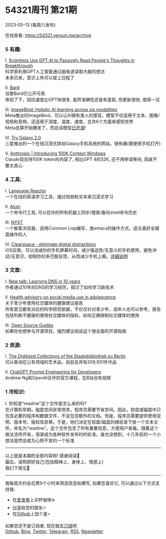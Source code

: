 # 54321周刊 第21期
2023-05-13 (每周六发布)

在线查看: https://54321.versun.me/archive

### 5 有趣:
I. [Scientists Use GPT AI to Passively Read People's Thoughts in Breakthrough](https://www.vice.com/en/article/4a3w3g/scientists-use-gpt-ai-to-passively-read-peoples-thoughts-in-breakthrough)\
	科学家利用GPT人工智能通过脑电波读取大脑的想法\
	未来已来，意识上传可以提上日程了

II. [Bard](https://bard.google.com/?hl=en)\
	谷歌Bard已公开可用\
	体验了下，回应速度比GPT快很多, 虽然准确性还是有差距, 但更新很快, 值得一试

III. [ImageBind: Holistic AI learning across six modalities](https://ai.facebook.com/blog/imagebind-six-modalities-binding-ai/)\
	Meta推出的ImageBind，可以让AI拥有类人的感官，模型不仅适用于文本、图像/视频和音频，还适用于深度、温度、速度，总共6个方面来感知世界\
	Meta总算开始爆发了，而且该模型[已开源](https://github.com/facebookresearch/ImageBind)!

IV. [Try Galaxy 2.0](https://trygalaxy.com/)\
	三星推出的一个在线沉浸式体验Galaxy手机系统的网站，很有趣(需使用手机打开)

V. [Anthropic | Introducing 100K Context Windows](https://www.anthropic.com/index/100k-context-windows)\
	Claude现支持100K token的内容了, 相比GPT 4的32K, 还不用申请等待, 简直不要太良心.

### 4 工具:
I. [Language Reactor](https://www.languagereactor.com/)\
	一个在线的英语学习工具，通过视频和文本来沉浸式学习

II. [Atuin](https://atuin.sh/)\
	一个命令行工具, 可以在你的所有机器上同步/搜索/备份shell命令历史

III. [NYXT](https://nyxt.atlas.engineer/)\
	一个极客浏览器，适用Common Lisp编写，类emacs的操作方式，适合喜好全键盘操作的人

IV. [Clearspace - eliminate digital distractions](https://www.getclearspace.com/)\
	iOS应用，可以消减你的手机屏幕时间，减少强迫性/无意义的手机使用，避免冲动/无意识，抑制你的多巴胺反馈，从而减少手机上瘾。[详细说明](https://news.ycombinator.com/item?id=35888644)

### 3 文章:
I. [New talk: Learning DNS in 10 years](https://jvns.ca/blog/2023/05/08/new-talk-learning-dns-in-10-years/)\
	作者通过10年的DNS的学习经历，探讨了如何学习新技术

II. [Health advisory on social media use in adolescence](https://www.apa.org/topics/social-media-internet/health-advisory-adolescent-social-media-use)\
	关于青少年使用社交媒体的健康建议报告\
	所有意见都有对应的科学研究依据，不仅仅针对青少年，成年人也可以参考，报告包括判断不健康的使用社交媒体的指标、如何正确限制社交媒体的使用	

III. [Open Source Guides](https://opensource.guide/)\
	如果你也想参与开源项目，强烈建议阅读这个很全面的开源指南

### 2 资源:
I. [The Digitized Collections of the Staatsbibliothek zu Berlin](https://digital.staatsbibliothek-berlin.de/)\
	可以查询在公有领域的艺术品，目前总共有209,931件作品

II. [ChatGPT Prompt Engineering for Developers](https://www.deeplearning.ai/short-courses/chatgpt-prompt-engineering-for-developers/)\
	Andrew Ng和OpenAI合作的官方课程，在B站也有视频

### 1 冷知识:
I. 你知道“readme”这个文件是怎么来的吗?\
	在计算机早期，磁盘空间非常昂贵，程序员需要节省空间。因此，软盘或磁盘中只包含必要的程序和数据文件，不会包含额外的文档。但是，程序员需要提供使用说明、版本号、版权信息等。于是，他们决定在软盘/磁盘的根目录下放一个文本文件，命名为“readme”。这个文件包含了所有重要信息，方便用户查看。随着这个做法流传开来，渐渐成为各种软件发布时的标准。谁也没想到，十几年前的一个小想法竟然会成为心照不宣的一个标准

---
以上就是本期的全部内容啦! 感谢阅读🥰\
最后，请照顾好自己(包括精神上、身体上、情感上)\
我们下周见👋

---
我每周大约会花费9个小时来筛选信息和撰写, 如果您喜欢它, 可以通过以下方式支持我:
- 在[爱发电](https://afdian.net/a/versun)上买杯咖啡☕
- [分享](https://54321.versun.me)给您的朋友🔥
- 在[Github](https://github.com/versun/54321-Weekly)上加个星⭐

如果您还不是订阅者, 现在就去[订阅](https://54321.versun.me)吧\
[Github](https://github.com/versun/54321-Weekly), [Blog](https://notes.versun.me/), [Twitter](https://twitter.com/VersunPan), [Telegram](https://t.me/+0hAhZfrPJGo1YmI9), [RSS](https://54321.versun.me/feed), [Newsletter](https://54321.versun.me/)
